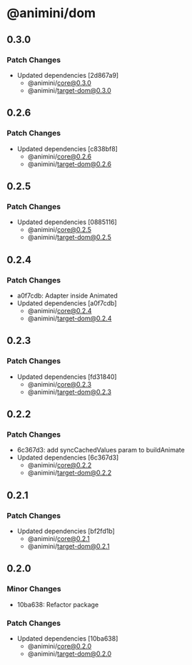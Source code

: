 # @animini/dom

## 0.3.0

### Patch Changes

- Updated dependencies [2d867a9]
  - @animini/core@0.3.0
  - @animini/target-dom@0.3.0

## 0.2.6

### Patch Changes

- Updated dependencies [c838bf8]
  - @animini/core@0.2.6
  - @animini/target-dom@0.2.6

## 0.2.5

### Patch Changes

- Updated dependencies [0885116]
  - @animini/core@0.2.5
  - @animini/target-dom@0.2.5

## 0.2.4

### Patch Changes

- a0f7cdb: Adapter inside Animated
- Updated dependencies [a0f7cdb]
  - @animini/core@0.2.4
  - @animini/target-dom@0.2.4

## 0.2.3

### Patch Changes

- Updated dependencies [fd31840]
  - @animini/core@0.2.3
  - @animini/target-dom@0.2.3

## 0.2.2

### Patch Changes

- 6c367d3: add syncCachedValues param to buildAnimate
- Updated dependencies [6c367d3]
  - @animini/core@0.2.2
  - @animini/target-dom@0.2.2

## 0.2.1

### Patch Changes

- Updated dependencies [bf2fd1b]
  - @animini/core@0.2.1
  - @animini/target-dom@0.2.1

## 0.2.0

### Minor Changes

- 10ba638: Refactor package

### Patch Changes

- Updated dependencies [10ba638]
  - @animini/core@0.2.0
  - @animini/target-dom@0.2.0
